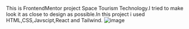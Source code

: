 This is FrontendMentor project Space Tourism Technology.I tried to make look it as close to design as possible.In this project i used HTML,CSS,Javscipt,React and Tailwind. 
![image](https://github.com/user-attachments/assets/d8756fd1-2695-40f7-b01c-28b63ce62028)
